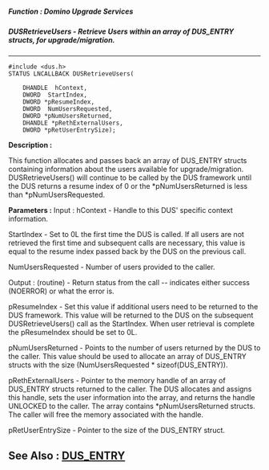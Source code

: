 ##### Function : Domino Upgrade Services
##### DUSRetrieveUsers - Retrieve Users within an array of DUS_ENTRY structs, for upgrade/migration.
---
```
#include <dus.h>
STATUS LNCALLBACK DUSRetrieveUsers(

	DHANDLE  hContext,
	DWORD  StartIndex,
	DWORD *pResumeIndex,
	DWORD  NumUsersRequested,
	DWORD *pNumUsersReturned,
	DHANDLE *pRethExternalUsers,
	DWORD *pRetUserEntrySize);
```
**Description :**

This function allocates and passes back an array of DUS_ENTRY structs 
containing information about the users available for upgrade/migration.  
DUSRetrieveUsers() will continue to be called by the DUS framework until the 
DUS returns a resume index of 0 or the *pNumUsersReturned is less than 
*pNumUsersRequested.

**Parameters :**
Input :
hContext  -  Handle to this DUS' specific context information.

StartIndex  -  Set to 0L the first time the DUS is called.  If all users are not retrieved the first time and subsequent calls are necessary, this value is equal to the resume index passed back by the DUS on the previous call.

NumUsersRequested  -  Number of users provided to the caller.

Output :
(routine)  -  Return status from the call -- indicates either success (NOERROR) or what the error is.


pResumeIndex  -  Set this value if additional users need to be returned to the DUS framework.  This value will be returned to the DUS on the subsequent DUSRetrieveUsers() call as the StartIndex.  When user retrieval is complete the pResumeIndex should be set to 0L.

pNumUsersReturned  -  Points to the number of users returned by the DUS to the caller.  This value should be used to allocate an array of DUS_ENTRY structs with the size (NumUsersRequested * sizeof(DUS_ENTRY)).

pRethExternalUsers  -  Pointer to the memory handle of an array of DUS_ENTRY structs returned to the caller.  The DUS allocates and assigns this handle, sets the user information into the array, and returns the handle UNLOCKED to the caller.  The array contains *pNumUsersReturned structs.  The caller will free the memory associated with the handle.

pRetUserEntrySize  -  Pointer to the size of the DUS_ENTRY struct.


**See Also :**
[DUS_ENTRY](/reference/Data/DUS_ENTRY)
---

